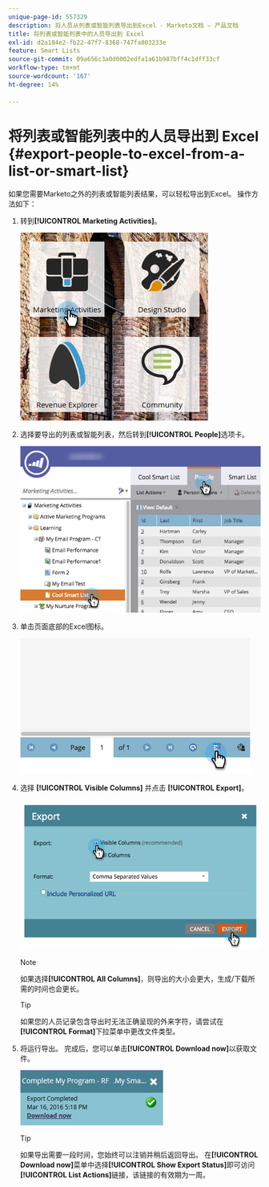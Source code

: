 ```yaml
---
unique-page-id: 557329
description: 将人员从列表或智能列表导出到Excel - Marketo文档 — 产品文档
title: 将列表或智能列表中的人员导出到 Excel
exl-id: d2a184e2-fb22-47f7-8368-747fa803233e
feature: Smart Lists
source-git-commit: 09a656c3a0d0002edfa1a61b987bff4c1dff33cf
workflow-type: tm+mt
source-wordcount: '167'
ht-degree: 14%

---
```


# 将列表或智能列表中的人员导出到 Excel {#export-people-to-excel-from-a-list-or-smart-list}

如果您需要Marketo之外的列表或智能列表结果，可以轻松导出到Excel。 操作方法如下：

1. 转到&#x200B;**[!UICONTROL Marketing Activities]**。

   ![](assets/ma.png)

1. 选择要导出的列表或智能列表，然后转到&#x200B;**[!UICONTROL People]**&#x200B;选项卡。

   ![](assets/smartlistpeopletab-hands.png)

1. 单击页面底部的Excel图标。

   ![](assets/exportpeople.png)

1. 选择 **[!UICONTROL Visible Columns]** 并点击 **[!UICONTROL Export]**。

   ![](assets/image2014-9-11-14-3a1-3a37.png)

   >[!NOTE]
   >
   >如果选择&#x200B;**[!UICONTROL All Columns]**，则导出的大小会更大，生成/下载所需的时间也会更长。

   >[!TIP]
   >
   >如果您的人员记录包含导出时无法正确呈现的外来字符，请尝试在&#x200B;**[!UICONTROL Format]**&#x200B;下拉菜单中更改文件类型。

1. 将运行导出。 完成后，您可以单击&#x200B;**[!UICONTROL Download now]**&#x200B;以获取文件。

   ![](assets/popup.png)

   >[!TIP]
   >
   >如果导出需要一段时间，您始终可以注销并稍后返回导出。 在&#x200B;**[!UICONTROL Download now]**&#x200B;菜单中选择&#x200B;**[!UICONTROL Show Export Status]**&#x200B;即可访问&#x200B;**[!UICONTROL List Actions]**&#x200B;链接，该链接的有效期为一周。

